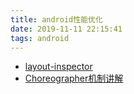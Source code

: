 ```yaml
---
title: android性能优化
date: 2019-11-11 22:15:41
tags: android
---
```



<!-- more -->

- [layout-inspector](https://developer.android.google.cn/studio/debug/layout-inspector)
- [Choreographer机制讲解](https://www.androidperformance.com/2019/10/22/Android-Choreographer/)